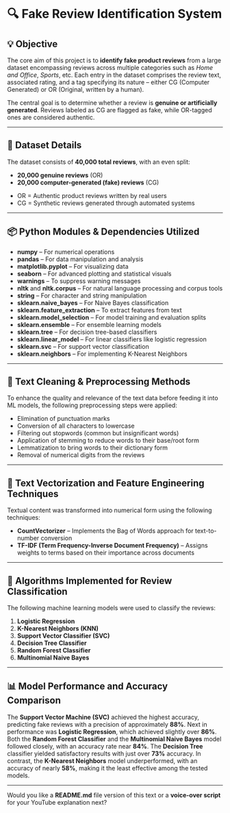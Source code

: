 # 🔍 **Fake Review Identification System**

## 💡 Objective

The core aim of this project is to **identify fake product reviews** from a large dataset encompassing reviews across multiple categories such as *Home and Office*, *Sports*, etc. Each entry in the dataset comprises the review text, associated rating, and a tag specifying its nature – either CG (Computer Generated) or OR (Original, written by a human).

The central goal is to determine whether a review is **genuine or artificially generated**. Reviews labeled as CG are flagged as fake, while OR-tagged ones are considered authentic.

---

## 🧾 Dataset Details

The dataset consists of **40,000 total reviews**, with an even split:

* **20,000 genuine reviews** (OR)
* **20,000 computer-generated (fake) reviews** (CG)

<ul>
  <li>OR = Authentic product reviews written by real users</li>
  <li>CG = Synthetic reviews generated through automated systems</li>
</ul>

---

## 📦 Python Modules & Dependencies Utilized

<ul>
  <li><strong>numpy</strong> – For numerical operations</li>
  <li><strong>pandas</strong> – For data manipulation and analysis</li>
  <li><strong>matplotlib.pyplot</strong> – For visualizing data</li>
  <li><strong>seaborn</strong> – For advanced plotting and statistical visuals</li>
  <li><strong>warnings</strong> – To suppress warning messages</li>
  <li><strong>nltk</strong> and <strong>nltk.corpus</strong> – For natural language processing and corpus tools</li>
  <li><strong>string</strong> – For character and string manipulation</li>
  <li><strong>sklearn.naive_bayes</strong> – For Naive Bayes classification</li>
  <li><strong>sklearn.feature_extraction</strong> – To extract features from text</li>
  <li><strong>sklearn.model_selection</strong> – For model training and evaluation splits</li>
  <li><strong>sklearn.ensemble</strong> – For ensemble learning models</li>
  <li><strong>sklearn.tree</strong> – For decision tree-based classifiers</li>
  <li><strong>sklearn.linear_model</strong> – For linear classifiers like logistic regression</li>
  <li><strong>sklearn.svc</strong> – For support vector classification</li>
  <li><strong>sklearn.neighbors</strong> – For implementing K-Nearest Neighbors</li>
</ul>

---

## 🧹 Text Cleaning & Preprocessing Methods

To enhance the quality and relevance of the text data before feeding it into ML models, the following preprocessing steps were applied:

<ul>
  <li>Elimination of punctuation marks</li>
  <li>Conversion of all characters to lowercase</li>
  <li>Filtering out stopwords (common but insignificant words)</li>
  <li>Application of stemming to reduce words to their base/root form</li>
  <li>Lemmatization to bring words to their dictionary form</li>
  <li>Removal of numerical digits from the reviews</li>
</ul>

---

## 🔄 Text Vectorization and Feature Engineering Techniques

Textual content was transformed into numerical form using the following techniques:

<ul>
  <li><strong>CountVectorizer</strong> – Implements the Bag of Words approach for text-to-number conversion</li>
  <li><strong>TF-IDF (Term Frequency-Inverse Document Frequency)</strong> – Assigns weights to terms based on their importance across documents</li>
</ul>

---

## 🤖 Algorithms Implemented for Review Classification

The following machine learning models were used to classify the reviews:

<ol>
  <li><strong>Logistic Regression</strong></li>
  <li><strong>K-Nearest Neighbors (KNN)</strong></li>
  <li><strong>Support Vector Classifier (SVC)</strong></li>
  <li><strong>Decision Tree Classifier</strong></li>
  <li><strong>Random Forest Classifier</strong></li>
  <li><strong>Multinomial Naive Bayes</strong></li>
</ol>

---

## 📊 Model Performance and Accuracy Comparison

<p>The <strong>Support Vector Machine (SVC)</strong> achieved the highest accuracy, predicting fake reviews with a precision of approximately <strong>88%</strong>. Next in performance was <strong>Logistic Regression</strong>, which achieved slightly over <strong>86%</strong>. Both the <strong>Random Forest Classifier</strong> and the <strong>Multinomial Naive Bayes</strong> model followed closely, with an accuracy rate near <strong>84%</strong>. The <strong>Decision Tree</strong> classifier yielded satisfactory results with just over <strong>73%</strong> accuracy. In contrast, the <strong>K-Nearest Neighbors</strong> model underperformed, with an accuracy of nearly <strong>58%</strong>, making it the least effective among the tested models.</p>

---

Would you like a **README.md** file version of this text or a **voice-over script** for your YouTube explanation next?
